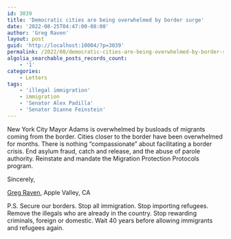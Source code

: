 ```yaml
---
id: 3039
title: 'Democratic cities are being overwhelmed by border surge'
date: '2022-08-25T04:47:00-08:00'
author: 'Greg Raven'
layout: post
guid: 'http://localhost:10004/?p=3039'
permalink: /2022/08/democratic-cities-are-being-overwhelmed-by-border-surge/
algolia_searchable_posts_records_count:
    - '1'
categories:
    - Letters
tags:
    - 'illegal immigration'
    - immigration
    - 'Senator Alex Padilla'
    - 'Senator Dianne Feinstein'
---
```


New York City Mayor Adams is overwhelmed by busloads of migrants coming from the border. Cities closer to the border have been overwhelmed for months. There is nothing “compassionate” about facilitating a border crisis. End asylum fraud, catch and release, and the abuse of parole authority. Reinstate and mandate the Migration Protection Protocols program.

Sincerely,

[Greg Raven](https://www.gregraven.org/), Apple Valley, CA

P.S. Secure our borders. Stop all immigration. Stop importing refugees. Remove the illegals who are already in the country. Stop rewarding criminals, foreign or domestic. Wait 40 years before allowing immigrants and refugees again.